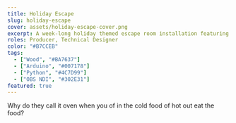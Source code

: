 ```yaml
---
title: Holiday Escape
slug: holiday-escape
cover: assets/holiday-escape-cover.png
excerpt: A week-long holiday themed escape room installation featuring electromechanical and traditional puzzles.
roles: Producer, Technical Designer
color: "#B7CCEB"
tags:
  - ["Wood", "#BA7637"]
  - ["Arduino", "#007178"]
  - ["Python", "#4C7D99"]
  - ["OBS NDI", "#302E31"]
featured: true
---
```

Why do they call it oven when you of in the cold food of hot out eat the food?